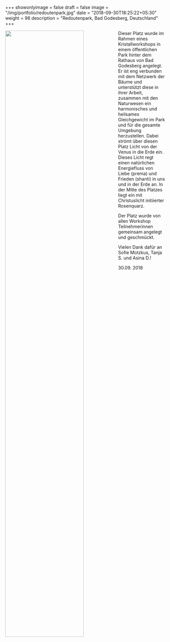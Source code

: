 +++
showonlyimage = false
draft = false
image = "/img/portfolio/redoutenpark.jpg"
date = "2018-09-30T18:25:22+05:30"
weight = 98
description = "Redoutenpark, Bad Godesberg, Deutschland"
+++

<img src="/img/portfolio/redoutenpark.jpg" width=70% id="bildImText" align="left"/>

Dieser Platz wurde im Rahmen eines Kristallworkshops in einem öffentlichen Park hinter dem Rathaus von Bad Godesberg angelegt. Er ist eng verbunden mit dem Netzwerk der Bäume und unterstützt diese in ihrer Arbeit, zusammen mit den Naturwesen ein harmonisches und heilsames Gleichgewicht im Park und für die gesamte Umgebung herzustellen. Dabei strömt über diesen Platz Licht von der Venus in die Erde ein. Dieses Licht regt einen natürlichen Energiefluss von Liebe (prema) und Frieden (shanti) in uns und in der Erde an.
In der Mitte des Platzes liegt ein mit Christuslicht initiierter Rosenquarz.

Der Platz wurde von allen Workshop Teilnehmerinnen gemeinsam angelegt und geschmückt.

Vielen Dank dafür an Sofie Motzkus, Tanja S. und Asina D.!

30.09. 2018
